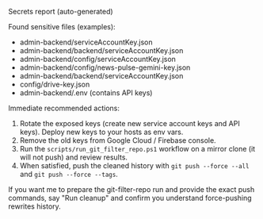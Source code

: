 Secrets report (auto-generated)

Found sensitive files (examples):
- admin-backend/serviceAccountKey.json
- admin-backend/backend/serviceAccountKey.json
- admin-backend/config/serviceAccountKey.json
- admin-backend/config/news-pulse-gemini-key.json
- admin-backend/backend/serviceAccountKey.json
- config/drive-key.json
- admin-backend/.env (contains API keys)

Immediate recommended actions:
1. Rotate the exposed keys (create new service account keys and API keys). Deploy new keys to your hosts as env vars.
2. Remove the old keys from Google Cloud / Firebase console.
3. Run the `scripts/run_git_filter_repo.ps1` workflow on a mirror clone (it will not push) and review results.
4. When satisfied, push the cleaned history with `git push --force --all` and `git push --force --tags`.

If you want me to prepare the git-filter-repo run and provide the exact push commands, say "Run cleanup" and confirm you understand force-pushing rewrites history.
